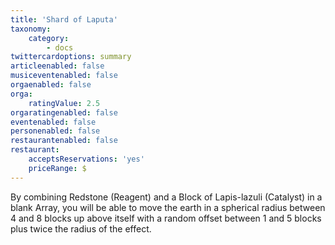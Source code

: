```yaml
---
title: 'Shard of Laputa'
taxonomy:
    category:
        - docs
twittercardoptions: summary
articleenabled: false
musiceventenabled: false
orgaenabled: false
orga:
    ratingValue: 2.5
orgaratingenabled: false
eventenabled: false
personenabled: false
restaurantenabled: false
restaurant:
    acceptsReservations: 'yes'
    priceRange: $
---
```


By combining Redstone (Reagent) and a Block of Lapis-lazuli (Catalyst) in a blank Array, you will be able to move the earth in a spherical radius between 4 and 8 blocks up above itself with a random offset between 1 and 5 blocks plus twice the radius of the effect.

